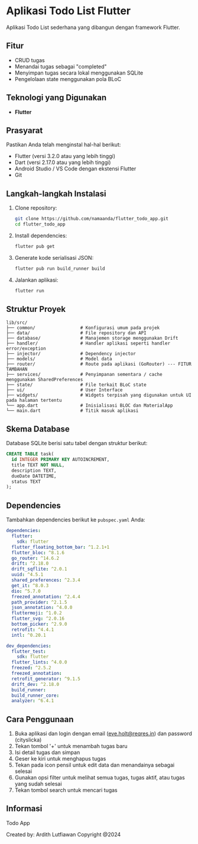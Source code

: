 # Aplikasi Todo List Flutter

Aplikasi Todo List sederhana yang dibangun dengan framework Flutter.

## Fitur

- CRUD tugas
- Menandai tugas sebagai "completed"
- Menyimpan tugas secara lokal menggunakan SQLite
- Pengelolaan state menggunakan pola BLoC

## Teknologi yang Digunakan

- **Flutter**

## Prasyarat

Pastikan Anda telah menginstal hal-hal berikut:

- Flutter (versi 3.2.0 atau yang lebih tinggi)
- Dart (versi 2.17.0 atau yang lebih tinggi)
- Android Studio / VS Code dengan ekstensi Flutter
- Git

## Langkah-langkah Instalasi

1. Clone repository:
   ```bash
   git clone https://github.com/namaanda/flutter_todo_app.git
   cd flutter_todo_app
   ```

2. Install dependencies:
   ```bash
   flutter pub get
   ```

3. Generate kode serialisasi JSON:
   ```bash
   flutter pub run build_runner build
   ```

4. Jalankan aplikasi:
   ```bash
   flutter run
   ```

## Struktur Proyek

```
lib/src/
├── common/                 # Konfigurasi umum pada projek
├── data/                   # File repository dan API
├── database/               # Manajemen storage menggunakan Drift
├── handler/                # Handler aplikasi seperti handler error/exception
├── injector/               # Dependency injector
├── models/                 # Model data
├── router/                 # Route pada aplikasi (GoRouter) --- FITUR TAMBAHAN
├── services/               # Penyimpanan sementara / cache menggunakan SharedPreferences
├── state/                  # File terkait BLoC state
├── ui/                     # User Interface
├── widgets/                # Widgets terpisah yang digunakan untuk UI pada halaman tertentu
└── app.dart                # Inisialisasi BLOC dan MaterialApp
└── main.dart               # Titik masuk aplikasi
```

## Skema Database

Database SQLite berisi satu tabel dengan struktur berikut:

```sql
CREATE TABLE task(
  id INTEGER PRIMARY KEY AUTOINCREMENT,
  title TEXT NOT NULL,
  description TEXT,
  dueDate DATETIME,
  status TEXT
);
```

## Dependencies

Tambahkan dependencies berikut ke `pubspec.yaml` Anda:

```yaml
dependencies:
  flutter:
    sdk: flutter
  flutter_floating_bottom_bar: ^1.2.1+1
  flutter_bloc: ^8.1.6
  go_router: ^14.6.2
  drift: ^2.18.0
  drift_sqflite: ^2.0.1
  uuid: ^4.5.1
  shared_preferences: ^2.3.4
  get_it: ^8.0.3
  dio: ^5.7.0
  freezed_annotation: ^2.4.4
  path_provider: ^2.1.5
  json_annotation: ^4.0.0
  fluttermoji: ^1.0.2
  flutter_svg: ^2.0.16
  bottom_picker: ^2.9.0
  retrofit: ^4.4.1
  intl: ^0.20.1

dev_dependencies:
  flutter_test:
    sdk: flutter
  flutter_lints: ^4.0.0
  freezed: ^2.5.2
  freezed_annotation:
  retrofit_generator: ^9.1.5
  drift_dev: ^2.18.0
  build_runner:
  build_runner_core:
  analyzer: ^6.4.1
```

## Cara Penggunaan

1. Buka aplikasi dan login dengan email (eve.holt@reqres.in) dan password (cityslicka)
2. Tekan tombol '+' untuk menambah tugas baru
3. Isi detail tugas dan simpan
4. Geser ke kiri untuk menghapus tugas
5. Tekan pada icon pensil untuk edit data dan menandainya sebagai selesai
6. Gunakan opsi filter untuk melihat semua tugas, tugas aktif, atau tugas yang sudah selesai
6. Tekan tombol search untuk mencari tugas

## Informasi

Todo App

Created by:
Ardith Lutfiawan
Copyright @2024